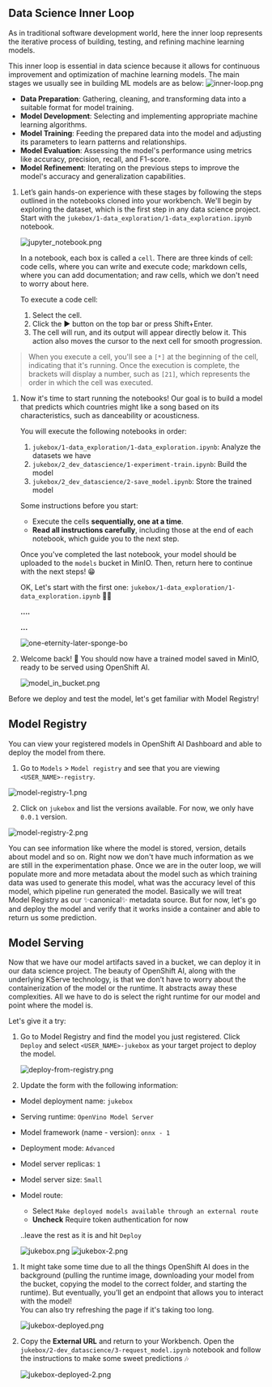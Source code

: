 ## Data Science Inner Loop

As in traditional software development world, here the inner loop represents the iterative process of building, testing, and refining machine learning models.

This inner loop is essential in data science because it allows for continuous improvement and optimization of machine learning models. The main stages we usually see in building ML models are as below:
![inner-loop.png](./images/inner-loop.png)

- **Data Preparation**: Gathering, cleaning, and transforming data into a suitable format for model training.
- **Model Development**: Selecting and implementing appropriate machine learning algorithms.
- **Model Training**: Feeding the prepared data into the model and adjusting its parameters to learn patterns and relationships.
- **Model Evaluation**: Assessing the model's performance using metrics like accuracy, precision, recall, and F1-score.
- **Model Refinement**: Iterating on the previous steps to improve the model's accuracy and generalization capabilities.

1. Let’s gain hands-on experience with these stages by following the steps outlined in the notebooks cloned into your workbench. We'll begin by exploring the dataset, which is the first step in any data science project. Start with the `jukebox/1-data_exploration/1-data_exploration.ipynb` notebook.

    ![jupyter_notebook.png](./images/jupyter_notebook.png)

    In a notebook, each box is called a `cell`. There are three kinds of cell: code cells, where you can write and execute code; markdown cells, where you can add documentation; and raw cells, which we don't need to worry about here. 

    To execute a code cell:

    1. Select the cell.
    2. Click the ▶️ button on the top bar or press Shift+Enter.
    3. The cell will run, and its output will appear directly below it. This action also moves the cursor to the next cell for smooth progression.

> When you execute a cell, you'll see a `[*]` at the beginning of the cell, indicating that it's running. Once the execution is complete, the brackets will display a number, such as `[21]`, which represents the order in which the cell was executed.

1. Now it's time to start running the notebooks! Our goal is to build a model that predicts which countries might like a song based on its characteristics, such as danceability or acousticness.

    You will execute the following notebooks in order:

    1. `jukebox/1-data_exploration/1-data_exploration.ipynb`: Analyze the datasets we have 
    2. `jukebox/2_dev_datascience/1-experiment-train.ipynb`: Build the model  
    3. `jukebox/2_dev_datascience/2-save_model.ipynb`: Store the trained model   

    Some instructions before you start:
    - Execute the cells **sequentially, one at a time**.  
    - **Read all instructions carefully**, including those at the end of each notebook, which guide you to the next step.  

    Once you've completed the last notebook, your model should be uploaded to the `models` bucket in MinIO. Then, return here to continue with the next steps! 😁 

    OK, Let's start with the first one: `jukebox/1-data_exploration/1-data_exploration.ipynb` 🏃💨

    **....**

    **...**

    ![one-eternity-later-sponge-bo](./images/one-eternity-later-sponge-bob.png)

2. Welcome back! 👋 You should now have a trained model saved in MinIO, ready to be served using OpenShift AI.

    ![model_in_bucket.png](./images/model_in_bucket.png)


Before we deploy and test the model, let's get familiar with Model Registry!

## Model Registry
You can view your registered models in OpenShift AI Dashboard and able to deploy the model from there. 

1. Go to `Models` > `Model registry` and see that you are viewing `<USER_NAME>-registry`.

![model-registry-1.png](./images/model-registry-1.png)

2. Click on `jukebox` and list the versions available. For now, we only have `0.0.1` version.

![model-registry-2.png](./images/model-registry-2.png)

You can see information like where the model is stored, version, details about model and so on. Right now we don't have much information as we are still in the experimentation phase. Once we are in the outer loop, we will populate more and more metadata about the model such as which training data was used to generate this model, what was the accuracy level of this model, which pipeline run generated the model. Basically we will treat Model Registry as our ✨canonical✨ metadata source. But for now, let's go and deploy the model and verify that it works inside a container and able to return us some prediction.

## Model Serving

Now that we have our model artifacts saved in a bucket, we can deploy it in our data science project. The beauty of OpenShift AI, along with the underlying KServe technology, is that we don’t have to worry about the containerization of the model or the runtime. It abstracts away these complexities. All we have to do is select the right runtime for our model and point where the model is.

Let's give it a try:

1. Go to Model Registry and find the model you just registered. Click `Deploy` and select `<USER_NAME>-jukebox` as your target project to deploy the model.
   
    ![deploy-from-registry.png](./images/deploy-from-registry.png)

2. Update the form with the following information:

- Model deployment name: `jukebox`
- Serving runtime: `OpenVino Model Server`
- Model framework (name - version): `onnx - 1`
- Deployment mode: `Advanced` 
- Model server replicas: `1`
- Model server size: `Small`
- Model route:
  -  Select `Make deployed models available through an external route`
  -  **Uncheck** Require token authentication for now

    ..leave the rest as it is and hit `Deploy`

    ![jukebox.png](./images/jukebox.png)
    ![jukebox-2.png](./images/jukebox-2.png)

1. It might take some time due to all the things OpenShift AI does in the background (pulling the runtime image, downloading your model from the bucket, copying the model to the correct folder, and starting the runtime). But eventually, you’ll get an endpoint that allows you to interact with the model!  
You can also try refreshing the page if it's taking too long.

    ![jukebox-deployed.png](./images/jukebox-deployed.png)

2. Copy the **External URL** and return to your Workbench. Open the `jukebox/2-dev_datascience/3-request_model.ipynb` notebook and follow the instructions to make some sweet predictions 🎶

    ![jukebox-deployed-2.png](./images/jukebox-deployed-2.png)
